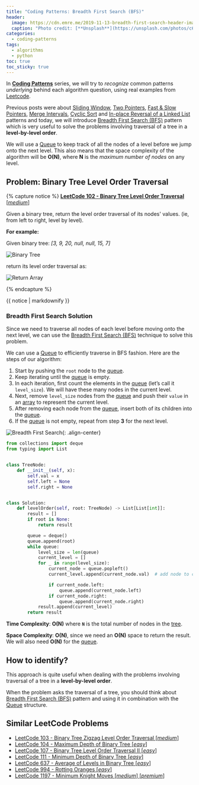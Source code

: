 ```yaml
---
title: "Coding Patterns: Breadth First Search (BFS)"
header:
  image: https://cdn.emre.me/2019-11-13-breadth-first-search-header-image.jpg
  caption: "Photo credit: [**Unsplash**](https://unsplash.com/photos/c6qF_lYvu2I)"
categories:
  - coding-patterns
tags:
  - algorithms
  - python
toc: true
toc_sticky: true
---
```


In **[Coding Patterns](https://emre.me/categories/#coding-patterns)** series, we will try to *recognize* common patterns *underlying* behind each algorithm question, using real examples from [Leetcode](https://leetcode.com/).

Previous posts were about [Sliding Window](https://emre.me/coding-patterns/sliding-window/), [Two Pointers](https://emre.me/coding-patterns/two-pointers/), [Fast & Slow Pointers](https://emre.me/coding-patterns/fast-slow-pointers/), [Merge Intervals](https://emre.me/coding-patterns/merge-intervals/), [Cyclic Sort](https://emre.me/coding-patterns/cyclic-sort/) and [In-place Reversal of a Linked List](https://emre.me/coding-patterns/in-place-reversal-of-a-linked-list/) patterns and today, we will introduce [Breadth First Search (BFS)](https://emre.me/coding-patterns/breadth-first-search/) pattern which is very useful to solve the problems involving traversal of a tree in a **level-by-level order**.

We will use a [Queue](https://emre.me/data-structures/stacks-and-queues/#queues) to keep track of all the nodes of a level before we jump onto the next level. This also means that the space complexity of the algorithm will be **O(N)**, where **N** is the *maximum number of nodes* on any level.

## Problem: Binary Tree Level Order Traversal ##
{% capture notice %}
[**LeetCode 102 - Binary Tree Level Order Traversal** [*medium*]](https://leetcode.com/problems/binary-tree-level-order-traversal/)

Given a binary tree, return the level order traversal of its nodes' values. (ie, from left to right, level by level).

**For example:**

Given binary tree: *[3, 9, 20, null, null, 15, 7]*

![Binary Tree](https://cdn.emre.me/2019-11-13-level-order-traversal-tree.png)

return its level order traversal as:

![Return Array](https://cdn.emre.me/2019-11-13-level-order-traversal-array.png)

{% endcapture %}

<div class="notice--info">
  {{ notice | markdownify }}
</div>

### Breadth First Search Solution ###

Since we need to traverse all nodes of each level before moving onto the next level, we can use the [Breadth First Search (BFS)](https://emre.me/coding-patterns/breadth-first-search/) technique to solve this problem.

We can use a [Queue](https://emre.me/data-structures/stacks-and-queues/#queues) to efficiently traverse in BFS fashion. Here are the steps of our algorithm:

1. Start by pushing the `root` node to the [queue](https://emre.me/data-structures/stacks-and-queues/#queues).
2. Keep iterating until the [queue](https://emre.me/data-structures/stacks-and-queues/#queues) is empty.
3. In each iteration, first count the elements in the [queue](https://emre.me/data-structures/stacks-and-queues/#queues) (let’s call it `level_size`). We will have these many nodes in the current level.
4. Next, remove `level_size` nodes from the [queue](https://emre.me/data-structures/stacks-and-queues/#queues) and push their `value` in an [array](https://emre.me/data-structures/lists/) to represent the current level.
5. After removing each node from the [queue](https://emre.me/data-structures/stacks-and-queues/#queues), insert both of its children into the [queue](https://emre.me/data-structures/stacks-and-queues/#queues).
6. If the [queue](https://emre.me/data-structures/stacks-and-queues/#queues) is not empty, repeat from step **3** for the next level.

![Breadth First Search](https://cdn.emre.me/2019-11-13-level-order-traversal.gif){: .align-center}

```python
from collections import deque
from typing import List


class TreeNode:
    def __init__(self, x):
        self.val = x
        self.left = None
        self.right = None


class Solution:
    def levelOrder(self, root: TreeNode) -> List[List[int]]:
        result = []
        if root is None:
            return result

        queue = deque()
        queue.append(root)
        while queue:
            level_size = len(queue)
            current_level = []
            for _ in range(level_size):
                current_node = queue.popleft()
                current_level.append(current_node.val)  # add node to current level

                if current_node.left:
                    queue.append(current_node.left)
                if current_node.right:
                    queue.append(current_node.right)
            result.append(current_level)
        return result
```
**Time Complexity**: **O(N)** where **`N`** is the total number of nodes in the [tree](https://emre.me/data-structures/binary-tree/).

**Space Complexity**: **O(N)**, since we need an **O(N)** space to return the result. We will also need **O(N)** for the [queue](https://emre.me/data-structures/stacks-and-queues/#queues).

## How to identify? ##

This approach is quite useful when dealing with the problems involving traversal of a tree in a **level-by-level order**.

When the problem asks the traversal of a tree, you should think about [Breadth First Search (BFS)](https://emre.me/coding-patterns/breadth-first-search/) pattern and using it in combination with the [Queue](https://emre.me/data-structures/stacks-and-queues/#queues) structure.

## Similar LeetCode Problems ##
* [LeetCode 103 - Binary Tree Zigzag Level Order Traversal [*medium*]](https://leetcode.com/problems/binary-tree-zigzag-level-order-traversal/)
* [LeetCode 104 - Maximum Depth of Binary Tree [*easy*]](https://leetcode.com/problems/maximum-depth-of-binary-tree/)
* [LeetCode 107 - Binary Tree Level Order Traversal II [*easy*]](https://leetcode.com/problems/binary-tree-level-order-traversal-ii/)
* [LeetCode 111 - Minimum Depth of Binary Tree [*easy*]](https://leetcode.com/problems/minimum-depth-of-binary-tree/)
* [LeetCode 637 - Average of Levels in Binary Tree [*easy*]](https://leetcode.com/problems/average-of-levels-in-binary-tree/)
* [LeetCode 994 - Rotting Oranges [*easy*]](https://leetcode.com/problems/rotting-oranges/)
* [LeetCode 1197 - Minimum Knight Moves [*medium*] [*premium*]](https://leetcode.com/problems/minimum-knight-moves/)
